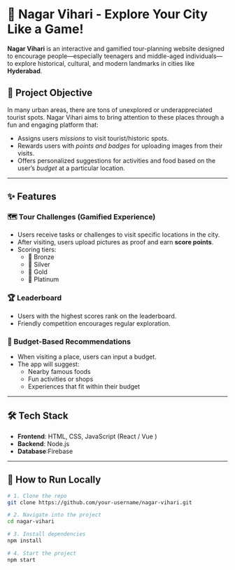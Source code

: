 # 🧭 Nagar Vihari - Explore Your City Like a Game!

**Nagar Vihari** is an interactive and gamified tour-planning website designed to encourage people—especially teenagers and middle-aged individuals—to explore historical, cultural, and modern landmarks in cities like **Hyderabad**.

## 🎯 Project Objective

In many urban areas, there are tons of unexplored or underappreciated tourist spots. Nagar Vihari aims to bring attention to these places through a fun and engaging platform that:

- Assigns users *missions* to visit tourist/historic spots.
- Rewards users with *points and badges* for uploading images from their visits.
- Offers personalized suggestions for activities and food based on the user’s *budget* at a particular location.
---

## ✨ Features

### 🗺️ Tour Challenges (Gamified Experience)
- Users receive tasks or challenges to visit specific locations in the city.
- After visiting, users upload pictures as proof and earn **score points**.
- Scoring tiers:
  - 🥉 Bronze
  - 🥈 Silver
  - 🥇 Gold
  - 💎 Platinum

### 🏆 Leaderboard
- Users with the highest scores rank on the leaderboard.
- Friendly competition encourages regular exploration.

### 💸 Budget-Based Recommendations
- When visiting a place, users can input a budget.
- The app will suggest:
  - Nearby famous foods
  - Fun activities or shops
  - Experiences that fit within their budget

---

## 🛠️ Tech Stack

- **Frontend**: HTML, CSS, JavaScript (React / Vue )
- **Backend**: Node.js
- **Database**:Firebase

---

## 🚀 How to Run Locally

```bash
# 1. Clone the repo
git clone https://github.com/your-username/nagar-vihari.git

# 2. Navigate into the project
cd nagar-vihari

# 3. Install dependencies
npm install

# 4. Start the project
npm start
